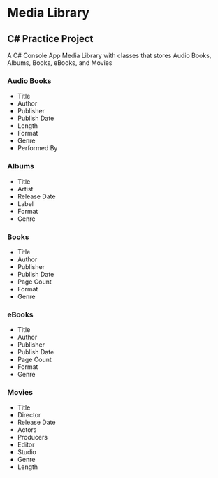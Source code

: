 # Media Library
## C\# Practice Project
A C\# Console App Media Library with classes that stores Audio Books, Albums, Books, eBooks, and Movies
### Audio Books
- Title
- Author
- Publisher
- Publish Date
- Length
- Format
- Genre
- Performed By
### Albums
- Title
- Artist
- Release Date
- Label
- Format
- Genre
### Books
- Title
- Author
- Publisher
- Publish Date
- Page Count
- Format
- Genre
### eBooks
- Title
- Author
- Publisher
- Publish Date
- Page Count
- Format
- Genre
### Movies
- Title
- Director
- Release Date
- Actors
- Producers
- Editor
- Studio
- Genre
- Length